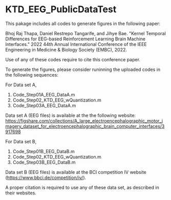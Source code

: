 # KTD_EEG_PublicDataTest
This pakage includes all codes to generate figures in the following paper:

Bhoj Raj Thapa, Daniel Restrepo Tangarife, and Jihye Bae. "Kernel Temporal Differences for EEG-based Reinforcement Learning Brain Machine Interfaces." 2022 44th Annual International Conference of the IEEE Engineering in Medicine & Biology Society (EMBC), 2022.

Use of any of these codes require to cite this conference paper.

To generate the figures, please consider runinning the uploaded codes in the following sequences:

For Data set A,
1. Code_Step01A_EEG_DataA.m
2. Code_Step02_KTD_EEG_wQuantization.m
3. Code_Step03A_EEG_DataA.m

Data set A (EEG files) is available at the the following website: 
https://figshare.com/collections/A_large_electroencephalographic_motor_imagery_dataset_for_electroencephalographic_brain_computer_interfaces/3917698

For Data set B,
1. Code_Step01B_EEG_DataB.m
2. Code_Step02_KTD_EEG_wQuantization.m
3. Code_Step03B_EEG_DataB.m

Data set B (EEG files) is available at the BCI competition IV website (https://www.bbci.de/competition/iv/).

A proper citation is required to use any of these data set, as described in their websites.


